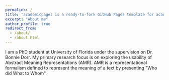 ```yaml
---
permalink: /
title: "academicpages is a ready-to-fork GitHub Pages template for academic personal websites"
excerpt: "About me"
author_profile: true
redirect_from: 
  - /about/
  - /about.html
---
```



I am a PhD student at University of Florida under the supervision on Dr. Bonnie Dorr. My primary research focus is on exploring the usability of Abstract Meaning Representations (AMR). AMR is a representational formalism defined to represent the meaning of a text by presenting "Who did What to Whom". 
